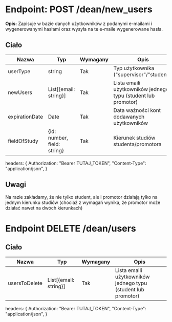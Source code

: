 # Endpoint: POST /dean/new_users

**Opis:**
Zapisuje w bazie danych użytkowników z podanymi e-mailami i wygenerowanymi hasłami oraz wysyła na te e-maile wygenerowane hasła.

## Ciało

| Nazwa  | Typ    | Wymagany | Opis                       |
|--------|--------|----------|----------------------------|
| userType     | string    | Tak      | Typ użytkownika ("supervisor"/"student")   |
| newUsers     | List[{email: string}]    | Tak      | Lista emaili użytkowników jednego typu (student lub promotor)   |
| expirationDate     | Date    | Tak      | Data ważności kont dodawanych użytkowników   |
| fieldOfStudy     | {id: number, field: string}    | Tak      | Kierunek studiów studenta/promotora   |

headers: {
  Authorization: "Bearer TUTAJ_TOKEN",
  "Content-Type": "application/json",
}

## Uwagi

Na razie zakładamy, że nie tylko student, ale i promotor działają tylko na jednym kierunku studiów (chociaż z wymagań wynika, że promotor może działać nawet na dwóch kierunkach)

# Endpoint DELETE /dean/users

## Ciało

| Nazwa  | Typ    | Wymagany | Opis                       |
|--------|--------|----------|----------------------------|
| usersToDelete     | List[{email: string}]    | Tak      | Lista emaili użytkowników jednego typu (student lub promotor)   |

headers: {
  Authorization: "Bearer TUTAJ_TOKEN",
  "Content-Type": "application/json",
}